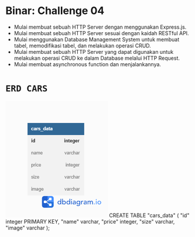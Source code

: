 # Binar: Challenge 04

- Mulai membuat sebuah HTTP Server dengan menggunakan Express.js.
- Mulai membuat sebuah HTTP Server sesuai dengan kaidah RESTful API.
- Mulai menggunakan Database Management System untuk membuat tabel, memodifikasi tabel, dan melakukan operasi CRUD.
- Mulai membuat sebuah HTTP Server yang dapat digunakan untuk melakukan operasi CRUD ke dalam Database melalui HTTP Request.
- Mulai membuat asynchronous function dan menjalankannya.

# `ERD CARS` 

![alt text](https://github.com/MhassanS23/CH4_FSW-1_Maulana-Hassan-Sechuti/blob/main/Untitled.png?raw=true)
CREATE TABLE "cars_data" (
  "id" integer PRIMARY KEY,
  "name" varchar,
  "price" integer,
  "size" varchar,
  "image" varchar
);


